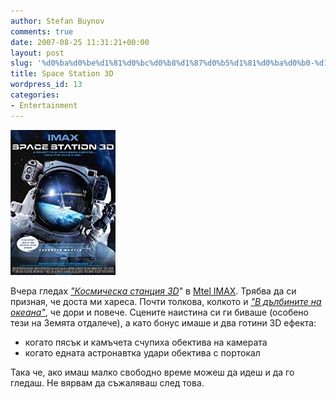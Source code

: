 ```yaml
---
author: Stefan Buynov
comments: true
date: 2007-08-25 11:31:21+00:00
layout: post
slug: '%d0%ba%d0%be%d1%81%d0%bc%d0%b8%d1%87%d0%b5%d1%81%d0%ba%d0%b0-%d1%81%d1%82%d0%b0%d0%bd%d1%86%d0%b8%d1%8f-3d'
title: Space Station 3D
wordpress_id: 13
categories:
- Entertainment
---
```


[![Space Station 3D](/images/2007/08/space_station_3d.jpg)](/images/2007/08/space_station_3d.jpg)

Вчера гледах [_"Космическа станция 3D_](http://www.imdb.com/title/tt0290296/)" в [Mtel IMAX](http://www.mtelimax.com/). Трябва да си призная, че доста ми хареса. Почти толкова, колкото и [_"В дълбините на океана"_](http://www.imdb.com/title/tt0110150/), че дори и повече. Сцените наистина си ги биваше (особено тези на Земята отдалече), а като бонус имаше и два готини 3D ефекта:
	
  * когато пясък и камъчета счупиха обектива на камерата
  * когато едната астронавтка удари обектива с портокал

Така че, ако имаш малко свободно време можеш да идеш и да го гледаш. Не вярвам да съжаляваш след това.
